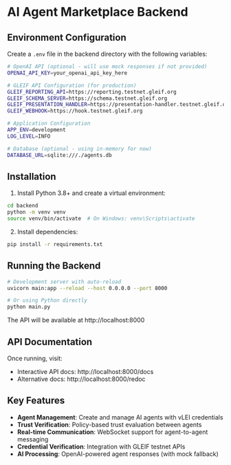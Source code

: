 # AI Agent Marketplace Backend

## Environment Configuration

Create a `.env` file in the backend directory with the following variables:

```bash
# OpenAI API (optional - will use mock responses if not provided)
OPENAI_API_KEY=your_openai_api_key_here

# GLEIF API Configuration (for production)
GLEIF_REPORTING_API=https://reporting.testnet.gleif.org
GLEIF_SCHEMA_SERVER=https://schema.testnet.gleif.org
GLEIF_PRESENTATION_HANDLER=https://presentation-handler.testnet.gleif.org
GLEIF_WEBHOOK=https://hook.testnet.gleif.org

# Application Configuration
APP_ENV=development
LOG_LEVEL=INFO

# Database (optional - using in-memory for now)
DATABASE_URL=sqlite:///./agents.db
```

## Installation

1. Install Python 3.8+ and create a virtual environment:
```bash
cd backend
python -m venv venv
source venv/bin/activate  # On Windows: venv\Scripts\activate
```

2. Install dependencies:
```bash
pip install -r requirements.txt
```

## Running the Backend

```bash
# Development server with auto-reload
uvicorn main:app --reload --host 0.0.0.0 --port 8000

# Or using Python directly
python main.py
```

The API will be available at http://localhost:8000

## API Documentation

Once running, visit:
- Interactive API docs: http://localhost:8000/docs
- Alternative docs: http://localhost:8000/redoc

## Key Features

- **Agent Management**: Create and manage AI agents with vLEI credentials
- **Trust Verification**: Policy-based trust evaluation between agents
- **Real-time Communication**: WebSocket support for agent-to-agent messaging
- **Credential Verification**: Integration with GLEIF testnet APIs
- **AI Processing**: OpenAI-powered agent responses (with mock fallback)
